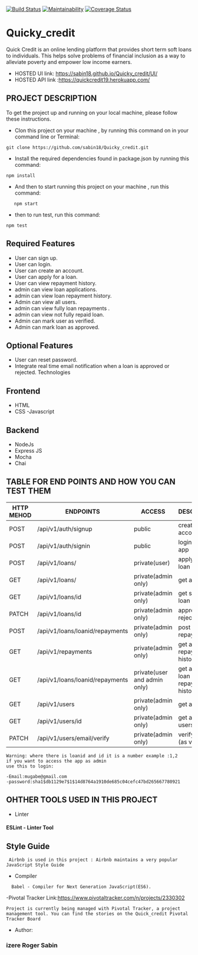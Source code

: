[![Build Status](https://travis-ci.org/sabin18/Quicky_credit.svg?branch=develop)](https://travis-ci.org/sabin18/Quicky_credit)  [![Maintainability](https://api.codeclimate.com/v1/badges/af40541d90819393286b/maintainability)](https://codeclimate.com/github/sabin18/Quicky_credit/maintainability) [![Coverage Status](https://coveralls.io/repos/github/sabin18/Quicky_credit/badge.svg)](https://coveralls.io/github/sabin18/Quicky_credit)

# Quicky_credit

Quick Credit is an online lending platform that provides short term soft loans to individuals. This helps solve problems of financial inclusion as a way to alleviate poverty and empower low income earners. 

- HOSTED UI link: https://sabin18.github.io/Quicky_credit/UI/
- HOSTED API link :https://quickcredit19.herokuapp.com/

 ## PROJECT DESCRIPTION

To get the project up and running on your local machine, please follow these instructions.

- Clon this project on your machine , by running this command on in your command line or Terminal:
 ```
 git clone https://github.com/sabin18/Quicky_credit.git
 
 ````
 - Install the required dependencies found in package.json by running this command:
 ```
 npm install
 ```
 
 - And then to start running  this project on your machine , run this command:
 ```
    npm start
 ```
 - then to run test, run this command:
 ````
 npm test
`````
 ## Required Features
 
 - User can sign up.
 - User can login.
 - User can create an account.
 - User can apply for a loan.
 - User can view repayment history.
 - admin can view loan applications.
 - admin can view loan repayment history.
 - Admin can view all users.
 - admin can view fully loan repayments .
 - admin can view not fully repaid loan.
 - Admin can mark user as verified.
 - Admin can  mark loan as approved.

## Optional Features

  - User can reset password.
  - Integrate real time email notification when a loan is approved or rejected.
    Technologies

## Frontend

 - HTML
 - CSS -Javascript

## Backend

 - NodeJs
 - Express JS
 - Mocha
 - Chai
 
## TABLE FOR END POINTS AND HOW YOU CAN TEST THEM

| HTTP MEHOD | ENDPOINTS                       | ACCESS                       | DESCRIPTION                           |
|------------|---------------------------------|------------------------------|---------------------------------------|
| POST       | /api/v1/auth/signup             | public                       | create an account                     |
| POST       | /api/v1/auth/signin             | public                       | login to the app                      |
| POST       | /api/v1/loans/                  | private(user)                | apply for the loan                    |
| GET        | /api/v1/loans/                  | private(admin only)          | get all loans                         |
| GET        | /api/v1/loans/id                | private(admin only)          | get specific loan                     |
| PATCH      | /api/v1/loans/id                | private(admin only)          | approve or reject loan                |
| POST       | /api/v1/loans/loanid/repayments | private(admin only)          | post loan repayments                  |
| GET        | /api/v1/repayments              | private(admin only)          | get all repayments history            |
| GET        | /api/v1/loans/loanid/repayments | private(user and admin only) | get a specific loan repayment history |
| GET        | /api/v1/users                   | private(admin only)          | get all users                         |
| GET        | /api/v1/users/id                | private(admin only)          | get a specific users                  |
| PATCH      | /api/v1/users/email/verify      | private(admin only)          | verify a user (as verified)           |
```
Warning: where there is loanid and id it is a number example :1,2
if you want to access the app as admin 
use this to login:

-Email:mugabe@gmail.com
-password:sha1$db1129e7$1$14d8764a1910de685c04cefc47bd265667780921
```
## OHTHER TOOLS USED IN THIS PROJECT

- Linter
 #### ESLint - Linter Tool

## Style Guide
```
 Airbnb is used in this project : Airbnb maintains a very popular JavaScript Style Guide
````
- Compiler
```
  Babel - Compiler for Next Generation JavaScript(ES6).
```
-Pivotal Tracker  Link:https://www.pivotaltracker.com/n/projects/2330302
```
Project is currently being managed with Pivotal Tracker, a project management tool. You can find the stories on the Quick_credit Pivotal Tracker Board
```
   
- Author:
 ### izere Roger Sabin 

